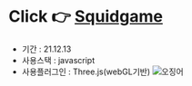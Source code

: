 # Click 👉 <a href="https://awesomeyelim.github.io/Squidgame_clone/">Squidgame</a>
- 기간 : 21.12.13
- 사용스택 : javascript
- 사용플러그인 : Three.js(webGL기반)
![오징어](https://user-images.githubusercontent.com/93499143/147043502-1f6ef8c2-faab-43c7-a4d9-2d4d7251c4b9.png)
